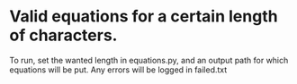 # Valid equations for a certain length of characters.
To run, set the wanted length in equations.py, and an output path for which equations will be put.
Any errors will be logged in failed.txt
